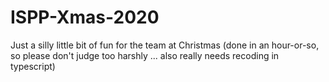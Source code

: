 # ISPP-Xmas-2020
Just a silly little bit of fun for the team at Christmas (done in an hour-or-so, so please don't judge too harshly ... also really needs recoding in typescript)
